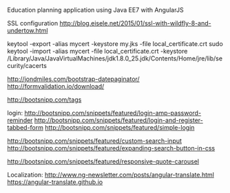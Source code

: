 Education planning application using Java EE7 with AngularJS


SSL configuration
http://blog.eisele.net/2015/01/ssl-with-wildfly-8-and-undertow.html

keytool -export -alias mycert -keystore my.jks -file local_certificate.crt
sudo keytool -import -alias mycert -file local_certificate.crt -keystore /Library/Java/JavaVirtualMachines/jdk1.8.0_25.jdk/Contents/Home/jre/lib/security/cacerts

<i class="icon-spinner icon-spin"></i>


http://jondmiles.com/bootstrap-datepaginator/
http://formvalidation.io/download/

http://bootsnipp.com/tags

login:
http://bootsnipp.com/snippets/featured/login-amp-password-reminder
http://bootsnipp.com/snippets/featured/login-and-register-tabbed-form
http://bootsnipp.com/snippets/featured/simple-login

http://bootsnipp.com/snippets/featured/custom-search-input
http://bootsnipp.com/snippets/featured/expanding-search-button-in-css

http://bootsnipp.com/snippets/featured/responsive-quote-carousel


Localization:
http://www.ng-newsletter.com/posts/angular-translate.html
https://angular-translate.github.io